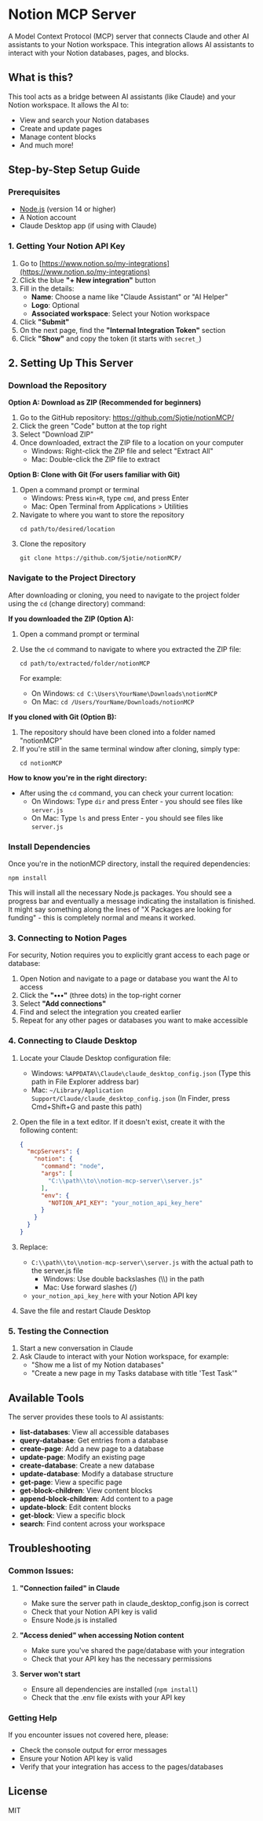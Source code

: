 # Notion MCP Server

A Model Context Protocol (MCP) server that connects Claude and other AI assistants to your Notion workspace. This integration allows AI assistants to interact with your Notion databases, pages, and blocks.

## What is this?

This tool acts as a bridge between AI assistants (like Claude) and your Notion workspace. It allows the AI to:
- View and search your Notion databases
- Create and update pages
- Manage content blocks
- And much more!

## Step-by-Step Setup Guide

### Prerequisites
- [Node.js](https://nodejs.org/) (version 14 or higher)
- A Notion account
- Claude Desktop app (if using with Claude)

### 1. Getting Your Notion API Key

1. Go to [https://www.notion.so/my-integrations](https://www.notion.so/my-integrations)
2. Click the blue **"+ New integration"** button
3. Fill in the details:
   - **Name**: Choose a name like "Claude Assistant" or "AI Helper"
   - **Logo**: Optional
   - **Associated workspace**: Select your Notion workspace
4. Click **"Submit"**
5. On the next page, find the **"Internal Integration Token"** section
6. Click **"Show"** and copy the token (it starts with `secret_`)

## 2. Setting Up This Server

### Download the Repository

**Option A: Download as ZIP (Recommended for beginners)**
1. Go to the GitHub repository: https://github.com/Sjotie/notionMCP/
2. Click the green "Code" button at the top right
3. Select "Download ZIP"
4. Once downloaded, extract the ZIP file to a location on your computer
   - Windows: Right-click the ZIP file and select "Extract All"
   - Mac: Double-click the ZIP file to extract

**Option B: Clone with Git (For users familiar with Git)**
1. Open a command prompt or terminal
   - Windows: Press `Win+R`, type `cmd`, and press Enter
   - Mac: Open Terminal from Applications > Utilities
2. Navigate to where you want to store the repository
   ```
   cd path/to/desired/location
   ```
3. Clone the repository
   ```
   git clone https://github.com/Sjotie/notionMCP/
   ```

### Navigate to the Project Directory

After downloading or cloning, you need to navigate to the project folder using the `cd` (change directory) command:

**If you downloaded the ZIP (Option A):**
1. Open a command prompt or terminal
2. Use the `cd` command to navigate to where you extracted the ZIP file:
   ```
   cd path/to/extracted/folder/notionMCP
   ```
   
   For example:
   - On Windows: `cd C:\Users\YourName\Downloads\notionMCP`
   - On Mac: `cd /Users/YourName/Downloads/notionMCP`

**If you cloned with Git (Option B):**
1. The repository should have been cloned into a folder named "notionMCP"
2. If you're still in the same terminal window after cloning, simply type:
   ```
   cd notionMCP
   ```

**How to know you're in the right directory:**
- After using the `cd` command, you can check your current location:
  - On Windows: Type `dir` and press Enter - you should see files like `server.js`
  - On Mac: Type `ls` and press Enter - you should see files like `server.js`

### Install Dependencies

Once you're in the notionMCP directory, install the required dependencies:

```
npm install
```

This will install all the necessary Node.js packages. You should see a progress bar and eventually a message indicating the installation is finished. It might say something along the lines of "X Packages are looking for funding" - this is completely normal and means it worked.

### 3. Connecting to Notion Pages

For security, Notion requires you to explicitly grant access to each page or database:

1. Open Notion and navigate to a page or database you want the AI to access
2. Click the **"•••"** (three dots) in the top-right corner
3. Select **"Add connections"**
4. Find and select the integration you created earlier
5. Repeat for any other pages or databases you want to make accessible

### 4. Connecting to Claude Desktop

1. Locate your Claude Desktop configuration file:
   - Windows: `%APPDATA%\Claude\claude_desktop_config.json`
     (Type this path in File Explorer address bar)
   - Mac: `~/Library/Application Support/Claude/claude_desktop_config.json`
     (In Finder, press Cmd+Shift+G and paste this path)

2. Open the file in a text editor. If it doesn't exist, create it with the following content:
   ```json
   {
     "mcpServers": {
       "notion": {
         "command": "node",
         "args": [
           "C:\\path\\to\\notion-mcp-server\\server.js"
         ],
         "env": {
           "NOTION_API_KEY": "your_notion_api_key_here"
         }
       }
     }
   }
   ```

3. Replace:
   - `C:\\path\\to\\notion-mcp-server\\server.js` with the actual path to the server.js file
     - Windows: Use double backslashes (\\\\) in the path
     - Mac: Use forward slashes (/)
   - `your_notion_api_key_here` with your Notion API key

4. Save the file and restart Claude Desktop

### 5. Testing the Connection

1. Start a new conversation in Claude
2. Ask Claude to interact with your Notion workspace, for example:
   - "Show me a list of my Notion databases"
   - "Create a new page in my Tasks database with title 'Test Task'"

## Available Tools

The server provides these tools to AI assistants:

- **list-databases**: View all accessible databases
- **query-database**: Get entries from a database
- **create-page**: Add a new page to a database
- **update-page**: Modify an existing page
- **create-database**: Create a new database
- **update-database**: Modify a database structure
- **get-page**: View a specific page
- **get-block-children**: View content blocks
- **append-block-children**: Add content to a page
- **update-block**: Edit content blocks
- **get-block**: View a specific block
- **search**: Find content across your workspace

## Troubleshooting

### Common Issues:

1. **"Connection failed" in Claude**
   - Make sure the server path in claude_desktop_config.json is correct
   - Check that your Notion API key is valid
   - Ensure Node.js is installed

2. **"Access denied" when accessing Notion content**
   - Make sure you've shared the page/database with your integration
   - Check that your API key has the necessary permissions

3. **Server won't start**
   - Ensure all dependencies are installed (`npm install`)
   - Check that the .env file exists with your API key

### Getting Help

If you encounter issues not covered here, please:
- Check the console output for error messages
- Ensure your Notion API key is valid
- Verify that your integration has access to the pages/databases

## License

MIT
